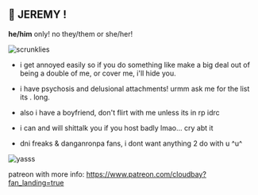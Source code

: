 ## 🍕 JEREMY !
__he/him__ only! no they/them or she/her! 

![scrunklies](https://64.media.tumblr.com/68bb179ee392926a38d4f76b10900c06/6841723dddc52a3b-82/s1280x1920/bee69aa460cb79cc1b3f02ef2b5f31b1a5543c61.pnj)

- i get annoyed easily so if you do something like make a big deal out of being a double of me, or cover me, i'll hide you.

- i have psychosis and delusional attachments! urmm ask me for the list its . long. 

- also i have a boyfriend, don't flirt with me unless its in rp idrc

- i can and will shittalk you if you host badly lmao... cry abt it

- dni freaks & danganronpa fans, i dont want anything 2 do with u ^u^

![yasss](https://64.media.tumblr.com/d91a3d48b9a2e51d7dd5bd943cbc16d2/14f019af67cfc68d-12/s250x400/996a6f0baa42684588ba902b11f2843753595d91.gifv)

patreon with more info: https://www.patreon.com/cloudbay?fan_landing=true

